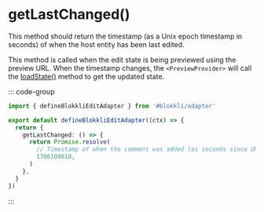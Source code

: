 # getLastChanged()

This method should return the timestamp (as a Unix epoch timestamp in seconds)
of when the host entity has been last edited.

This method is called when the edit state is being previewed using the preview
URL. When the timestamp changes, the `<PreviewProvider>` will call the
[loadState()](/adapter/loadState) method to get the updated state.

::: code-group

```typescript [~/app/blokkli.editAdapter.ts]
import { defineBlokkliEditAdapter } from '#blokkli/adapter'

export default defineBlokkliEditAdapter((ctx) => {
  return {
    getLastChanged: () => {
      return Promise.resolve(
        // Timestamp of when the comment was added (as seconds since UNIX epoch).
        1706109810,
      )
    },
  }
})
```

:::
